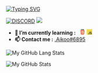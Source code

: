 [![Typing SVG](https://readme-typing-svg.herokuapp.com?color=%23C5B9FF&lines=Hi%2C+I'm+Aiko+%F0%9F%91%8B;I+am+discord+bot+developer+%F0%9F%9A%80)](https://git.io/typing-svg)

[![DISCORD](https://img.shields.io/static/v1?logo=discord&label=&message=Discord&color=36393f&style=flat-square)](https://github.com/aiko2004)
![](https://komarev.com/ghpvc/?username=aiko2004&color=e1bdff)

- **🌱 I’m currently learning :** &nbsp;
<code><img height="15" src="https://raw.githubusercontent.com/github/explore/80688e429a7d4ef2fca1e82350fe8e3517d3494d/topics/html/html.png"></code>
 <code><img height="15" src="https://raw.githubusercontent.com/github/explore/80688e429a7d4ef2fca1e82350fe8e3517d3494d/topics/javascript/javascript.png"></code>
- **📫 Contact me :** [.Aikoo#6895](https://discord.gg/yQD2HMQgKh)

![My GitHub Lang Stats](https://github-readme-stats.vercel.app/api/top-langs/?username=vuhuy09&theme=tokyonight&layout=compact)

![My GitHub Stats](https://github-readme-stats.vercel.app/api?username=vuhuy09&count_private=true&show_icons=true&theme=tokyonight)
